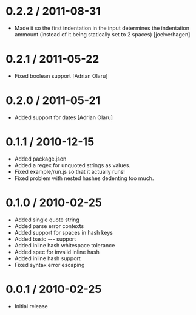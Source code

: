 
0.2.2 / 2011-08-31 
==================

  * Made it so the first indentation in the input determines the indentation ammount (instead of it being statically set to 2 spaces) [joelverhagen]

0.2.1 / 2011-05-22 
==================

  * Fixed boolean support [Adrian Olaru]

0.2.0 / 2011-05-21 
==================

  * Added support for dates [Adrian Olaru]

0.1.1 / 2010-12-15 
==================

  * Added package.json
  * Added a regex for unquoted strings as values.
  * Fixed example/run.js so that it actually runs!
  * Fixed problem with nested hashes dedenting too much.

0.1.0 / 2010-02-25
==================

  * Added single quote string
  * Added parse error contexts
  * Added support for spaces in hash keys
  * Added basic --- support
  * Added inline hash whitespace tolerance
  * Added spec for invalid inline hash
  * Added inline hash support
  * Fixed syntax error escaping

0.0.1 / 2010-02-25
==================

  * Initial release
